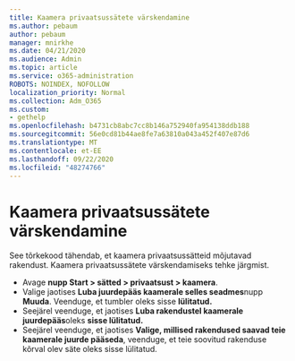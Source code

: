```yaml
---
title: Kaamera privaatsussätete värskendamine
ms.author: pebaum
author: pebaum
manager: mnirkhe
ms.date: 04/21/2020
ms.audience: Admin
ms.topic: article
ms.service: o365-administration
ROBOTS: NOINDEX, NOFOLLOW
localization_priority: Normal
ms.collection: Adm_O365
ms.custom:
- gethelp
ms.openlocfilehash: b4731cb8abc7cc8b146a752940fa954138ddb188
ms.sourcegitcommit: 56e0cd81b44ae8fe7a63810a043a452f407e87d6
ms.translationtype: MT
ms.contentlocale: et-EE
ms.lasthandoff: 09/22/2020
ms.locfileid: "48274766"
---
```

# <a name="update-your-cameras-privacy-settings"></a>Kaamera privaatsussätete värskendamine

See tõrkekood tähendab, et kaamera privaatsussätteid mõjutavad rakendust. Kaamera privaatsussätete värskendamiseks tehke järgmist.

- Avage **nupp Start > sätted > privaatsust > kaamera**.
- Valige jaotises **Luba juurdepääs kaamerale selles seadmes**nupp **Muuda**. Veenduge, et tumbler oleks sisse **lülitatud.**
- Seejärel veenduge, et jaotises **Luba rakendustel kaamerale juurdepääs**oleks **sisse lülitatud.**
- Seejärel veenduge, et jaotises **Valige, millised rakendused saavad teie kaamerale juurde pääseda**, veenduge, et teie soovitud rakenduse kõrval olev säte oleks sisse lülitatud.
